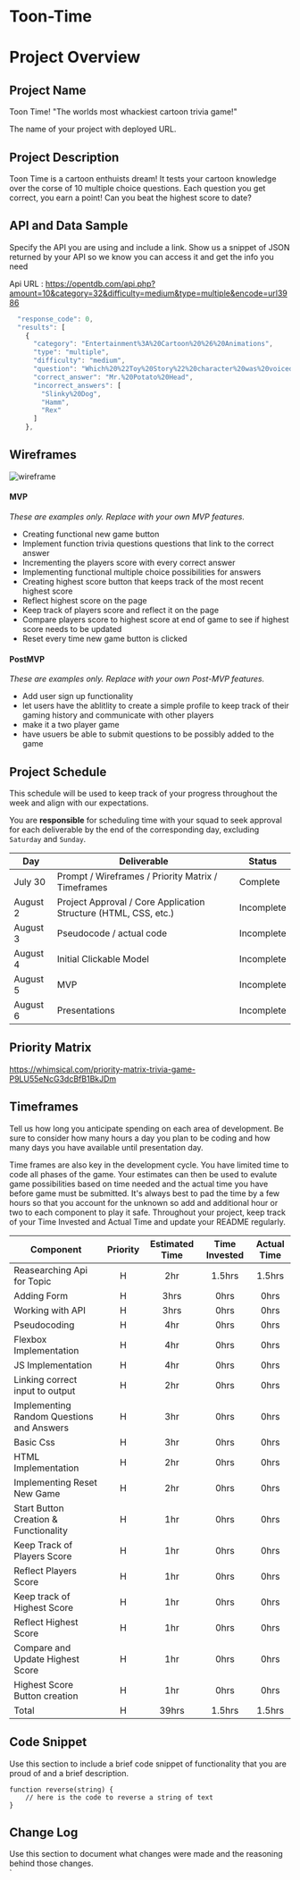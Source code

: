 # Toon-Time

# Project Overview

## Project Name


Toon Time!
"The worlds most whackiest cartoon trivia game!"

The name of your project with deployed URL.

## Project Description

Toon Time is a cartoon enthuists dream! It tests your cartoon knowledge over the corse of 10 multiple choice questions. Each question you get correct, you earn a point! Can you beat the highest score to date?

## API and Data Sample

Specify the API you are using and include a link. Show us a snippet of JSON returned by your API so we know you can access it and get the info you need


Api URL : https://opentdb.com/api.php?amount=10&category=32&difficulty=medium&type=multiple&encode=url3986

```javascript
  "response_code": 0,
  "results": [
    {
      "category": "Entertainment%3A%20Cartoon%20%26%20Animations",
      "type": "multiple",
      "difficulty": "medium",
      "question": "Which%20%22Toy%20Story%22%20character%20was%20voiced%20by%20Don%20Rickles%3F",
      "correct_answer": "Mr.%20Potato%20Head",
      "incorrect_answers": [
        "Slinky%20Dog",
        "Hamm",
        "Rex"
      ]
    },
```
## Wireframes


![wireframe](https://whimsical.com/toon-time-trivia-game-6McUEGduAAU1mRV1dawXT3)



#### MVP 
*These are examples only. Replace with your own MVP features.*

- Creating functional new game button 
- Implement function trivia questions questions that link to the correct answer
- Incrementing the players score with every correct answer 
- Implementing functional multiple choice possibilities for answers
- Creating highest score button  that keeps track of the most recent highest score
- Reflect highest score on the page
- Keep track of players score and reflect it on the page
- Compare players score to highest score at end of game to see if highest score needs to be updated
- Reset every time new game button is clicked

#### PostMVP  
*These are examples only. Replace with your own Post-MVP features.*

- Add user sign up functionality 
- let users have the ablitlity to create a simple profile to keep track of their gaming history and communicate with other players
- make it a two player game 
- have usuers be able to submit questions to be possibly added to the game

## Project Schedule

This schedule will be used to keep track of your progress throughout the week and align with our expectations.  

You are **responsible** for scheduling time with your squad to seek approval for each deliverable by the end of the corresponding day, excluding `Saturday` and `Sunday`.

|  Day | Deliverable | Status
|---|---| ---|
|July 30| Prompt / Wireframes / Priority Matrix / Timeframes | Complete
|August 2| Project Approval / Core Application Structure (HTML, CSS, etc.) | Incomplete
|August 3| Pseudocode / actual code | Incomplete
|August 4| Initial Clickable Model  | Incomplete
|August 5| MVP | Incomplete
|August 6| Presentations | Incomplete

## Priority Matrix

https://whimsical.com/priority-matrix-trivia-game-P9LU55eNcG3dcBfB1BkJDm


## Timeframes

Tell us how long you anticipate spending on each area of development. Be sure to consider how many hours a day you plan to be coding and how many days you have available until presentation day.

Time frames are also key in the development cycle.  You have limited time to code all phases of the game.  Your estimates can then be used to evalute game possibilities based on time needed and the actual time you have before game must be submitted. It's always best to pad the time by a few hours so that you account for the unknown so add and additional hour or two to each component to play it safe. Throughout your project, keep track of your Time Invested and Actual Time and update your README regularly.

| Component | Priority | Estimated Time | Time Invested | Actual Time |
| --- | :---: |  :---: | :---: | :---: |
| Reasearching Api for Topic | H | 2hr | 1.5hrs | 1.5hrs |
| Adding Form | H | 3hrs| 0hrs | 0hrs |
| Working with API | H | 3hrs| 0hrs | 0hrs |
| Pseudocoding | H | 4hr | 0hrs | 0hrs |
| Flexbox Implementation | H | 4hr | 0hrs | 0hrs |
| JS Implementation | H | 4hr | 0hrs | 0hrs |
| Linking correct input to output | H | 2hr | 0hrs | 0hrs |
| Implementing Random Questions and Answers | H | 3hr | 0hrs | 0hrs |
| Basic Css | H | 3hr | 0hrs | 0hrs |
| HTML Implementation | H | 2hr | 0hrs | 0hrs |
| Implementing Reset New Game | H | 2hr | 0hrs | 0hrs |
| Start Button Creation & Functionality | H | 1hr | 0hrs | 0hrs |
| Keep Track of Players Score |  H | 1hr | 0hrs | 0hrs |
| Reflect Players Score | H | 1hr | 0hrs | 0hrs |
| Keep track of Highest Score | H | 1hr | 0hrs | 0hrs |
| Reflect Highest Score | H | 1hr | 0hrs | 0hrs |
| Compare and Update Highest Score | H | 1hr | 0hrs | 0hrs |
| Highest Score Button creation |  H | 1hr | 0hrs | 0hrs |
| Total | H | 39hrs| 1.5hrs | 1.5hrs |

## Code Snippet

Use this section to include a brief code snippet of functionality that you are proud of and a brief description.  

```
function reverse(string) {
	// here is the code to reverse a string of text
}
```

## Change Log
 Use this section to document what changes were made and the reasoning behind those changes.  
`
